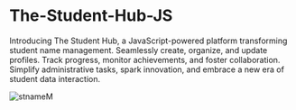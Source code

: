 # The-Student-Hub-JS
Introducing The Student Hub, a JavaScript-powered platform transforming student name management. Seamlessly create, organize, and update profiles. Track progress, monitor achievements, and foster collaboration. Simplify administrative tasks, spark innovation, and embrace a new era of student data interaction.

![stnameM](https://github.com/JayasreeSKota/The-Student-Hub-JS/assets/92210967/b4717a58-7d41-4384-8b8c-d7be45ead583)
